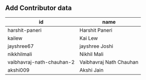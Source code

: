 ## Add Contributor data

| id             | name           |
| -------------- | -------------- |
| harshit-paneri | Harshit Paneri |
| kailew         | Kai Lew        |
|  jayshree67    | jayshree Joshi |
| nikkhilmali    | Nikhil Mali    |
|vaibhavraj-nath-chauhan-2     | Vaibhavraj Nath Chauhan   |
| akshi009       | Akshi Jain     |

